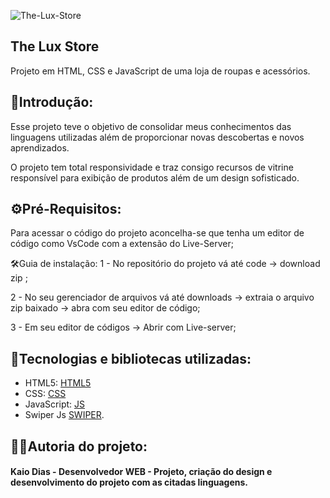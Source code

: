![The-Lux-Store](https://github.com/KaioT2/The-Lux-Store/assets/98715856/2f8b300b-1b85-4c76-a221-122f9016255a)

## The Lux Store
Projeto em HTML, CSS e JavaScript de uma loja de roupas e acessórios.

## 📌Introdução:
Esse projeto teve o objetivo de consolidar meus conhecimentos das linguagens utilizadas além de proporcionar novas descobertas e novos aprendizados.

O projeto tem total responsividade e traz consigo recursos de vitrine responsível para exibição de produtos além de um design sofisticado.

## ⚙️Pré-Requisitos:
Para acessar o código do projeto aconcelha-se que tenha um editor de código como VsCode com a extensão do Live-Server;

🛠️Guia de instalação:
1 - No repositório do projeto vá até code -> download zip ;

2 - No seu gerenciador de arquivos vá até downloads -> extraia o arquivo zip baixado -> abra com seu editor de código;

3 - Em seu editor de códigos -> Abrir com Live-server;

## 🎲Tecnologias e bibliotecas utilizadas:

- HTML5: [HTML5](https://developer.mozilla.org/en-US/docs/Web/HTML)
- CSS: [CSS](https://developer.mozilla.org/en-US/docs/Web/CSS)
- JavaScript: [JS](https://devdocs.io/javascript/)
- Swiper Js [SWIPER](https://swiperjs.com).

## 🧑‍💻Autoria do projeto:

#### Kaio Dias - Desenvolvedor WEB - Projeto, criação do design e desenvolvimento do projeto com as citadas linguagens.
